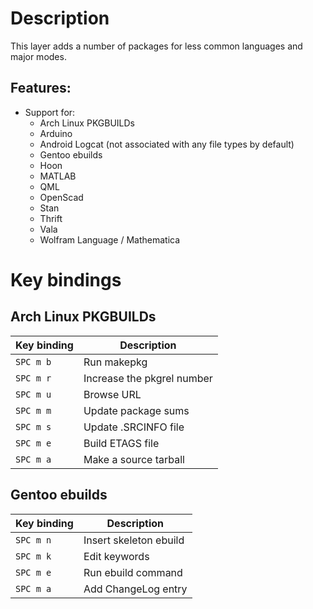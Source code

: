 # Description

This layer adds a number of packages for less common languages and major
modes.

## Features:

-   Support for:
    -   Arch Linux PKGBUILDs
    -   Arduino
    -   Android Logcat (not associated with any file types by default)
    -   Gentoo ebuilds
    -   Hoon
    -   MATLAB
    -   QML
    -   OpenScad
    -   Stan
    -   Thrift
    -   Vala
    -   Wolfram Language / Mathematica

# Key bindings

## Arch Linux PKGBUILDs

| Key binding | Description                |
|-------------|----------------------------|
| `SPC m b`   | Run makepkg                |
| `SPC m r`   | Increase the pkgrel number |
| `SPC m u`   | Browse URL                 |
| `SPC m m`   | Update package sums        |
| `SPC m s`   | Update .SRCINFO file       |
| `SPC m e`   | Build ETAGS file           |
| `SPC m a`   | Make a source tarball      |

## Gentoo ebuilds

| Key binding | Description            |
|-------------|------------------------|
| `SPC m n`   | Insert skeleton ebuild |
| `SPC m k`   | Edit keywords          |
| `SPC m e`   | Run ebuild command     |
| `SPC m a`   | Add ChangeLog entry    |
